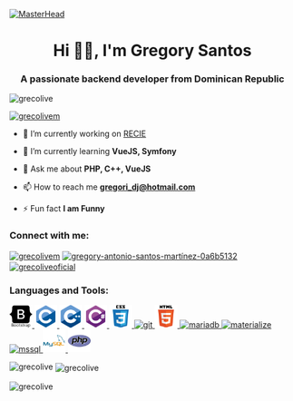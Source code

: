 [![MasterHead](https://th.bing.com/th/id/R.bf99750c1d7fa3f24ec17909b6ebe83b?rik=D5izh1vRBtO66w&riu)](https://grecolive.github.io/portfolio)
<h1 align="center">Hi 👋🏽, I'm Gregory Santos</h1>
<h3 align="center">A passionate backend developer from Dominican Republic</h3>
<img align="right" title="Coding" width="400" src="https://images.prismic.io/northcoders/3b1f3e48-98df-44e4-856b-4ad7bf25b94c_a58df3474587baa46eb81415faa143d4.gif" alt="">

<p align="left"> <img src="https://komarev.com/ghpvc/?username=grecolive&label=Profile%20views&color=0e75b6&style=flat" alt="grecolive" /> </p>

<p align="left"> <a href="https://twitter.com/grecolivem" target="blank"><img src="https://img.shields.io/twitter/follow/grecolivem?logo=twitter&style=for-the-badge" alt="grecolivem" /></a> </p>

- 🔭 I’m currently working on [RECIE](https://revistas.isfodosu.edu.do)

- 🌱 I’m currently learning **VueJS, Symfony**

- 💬 Ask me about **PHP, C++, VueJS**

- 📫 How to reach me **gregori_dj@hotmail.com**

- ⚡ Fun fact **I am Funny**

<h3 align="left">Connect with me:</h3>
<p align="left">
<a href="https://twitter.com/grecolivem" target="blank"><img align="center" src="https://raw.githubusercontent.com/rahuldkjain/github-profile-readme-generator/master/src/images/icons/Social/twitter.svg" alt="grecolivem" height="30" width="40" /></a>
<a href="https://linkedin.com/in/gregory-antonio-santos-martínez-0a6b5132" target="blank"><img align="center" src="https://raw.githubusercontent.com/rahuldkjain/github-profile-readme-generator/master/src/images/icons/Social/linked-in-alt.svg" alt="gregory-antonio-santos-martínez-0a6b5132" height="30" width="40" /></a>
<a href="https://instagram.com/grecoliveoficial" target="blank"><img align="center" src="https://raw.githubusercontent.com/rahuldkjain/github-profile-readme-generator/master/src/images/icons/Social/instagram.svg" alt="grecoliveoficial" height="30" width="40" /></a>
</p>

<h3 align="left">Languages and Tools:</h3>
<p align="left"> <a href="https://getbootstrap.com" target="_blank" rel="noreferrer"> <img src="https://raw.githubusercontent.com/devicons/devicon/master/icons/bootstrap/bootstrap-plain-wordmark.svg" alt="bootstrap" width="40" height="40"/> </a> <a href="https://www.cprogramming.com/" target="_blank" rel="noreferrer"> <img src="https://raw.githubusercontent.com/devicons/devicon/master/icons/c/c-original.svg" alt="c" width="40" height="40"/> </a> <a href="https://www.w3schools.com/cpp/" target="_blank" rel="noreferrer"> <img src="https://raw.githubusercontent.com/devicons/devicon/master/icons/cplusplus/cplusplus-original.svg" alt="cplusplus" width="40" height="40"/> </a> <a href="https://www.w3schools.com/cs/" target="_blank" rel="noreferrer"> <img src="https://raw.githubusercontent.com/devicons/devicon/master/icons/csharp/csharp-original.svg" alt="csharp" width="40" height="40"/> </a> <a href="https://www.w3schools.com/css/" target="_blank" rel="noreferrer"> <img src="https://raw.githubusercontent.com/devicons/devicon/master/icons/css3/css3-original-wordmark.svg" alt="css3" width="40" height="40"/> </a> <a href="https://git-scm.com/" target="_blank" rel="noreferrer"> <img src="https://www.vectorlogo.zone/logos/git-scm/git-scm-icon.svg" alt="git" width="40" height="40"/> </a> <a href="https://www.w3.org/html/" target="_blank" rel="noreferrer"> <img src="https://raw.githubusercontent.com/devicons/devicon/master/icons/html5/html5-original-wordmark.svg" alt="html5" width="40" height="40"/> </a> <a href="https://mariadb.org/" target="_blank" rel="noreferrer"> <img src="https://www.vectorlogo.zone/logos/mariadb/mariadb-icon.svg" alt="mariadb" width="40" height="40"/> </a> <a href="https://materializecss.com/" target="_blank" rel="noreferrer"> <img src="https://raw.githubusercontent.com/prplx/svg-logos/5585531d45d294869c4eaab4d7cf2e9c167710a9/svg/materialize.svg" alt="materialize" width="40" height="40"/> </a> <a href="https://www.microsoft.com/en-us/sql-server" target="_blank" rel="noreferrer"> <img src="https://www.svgrepo.com/show/303229/microsoft-sql-server-logo.svg" alt="mssql" width="40" height="40"/> </a> <a href="https://www.mysql.com/" target="_blank" rel="noreferrer"> <img src="https://raw.githubusercontent.com/devicons/devicon/master/icons/mysql/mysql-original-wordmark.svg" alt="mysql" width="40" height="40"/> </a> <a href="https://www.php.net" target="_blank" rel="noreferrer"> <img src="https://raw.githubusercontent.com/devicons/devicon/master/icons/php/php-original.svg" alt="php" width="40" height="40"/> </a> </p>

<p><img align="left" src="https://github-readme-stats.vercel.app/api/top-langs?username=grecolive&show_icons=true&locale=en&layout=compact" alt="grecolive" /></p>

<p>&nbsp;<img align="center" src="https://github-readme-stats.vercel.app/api?username=grecolive&show_icons=true&locale=en" alt="grecolive" /></p>

<p><img align="center" src="https://github-readme-streak-stats.herokuapp.com/?user=grecolive&" alt="grecolive" /></p>

